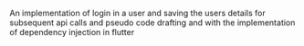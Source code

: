 An implementation of login in a user and saving the users details for 
subsequent api calls and pseudo code drafting and with the 
implementation of dependency injection in flutter
